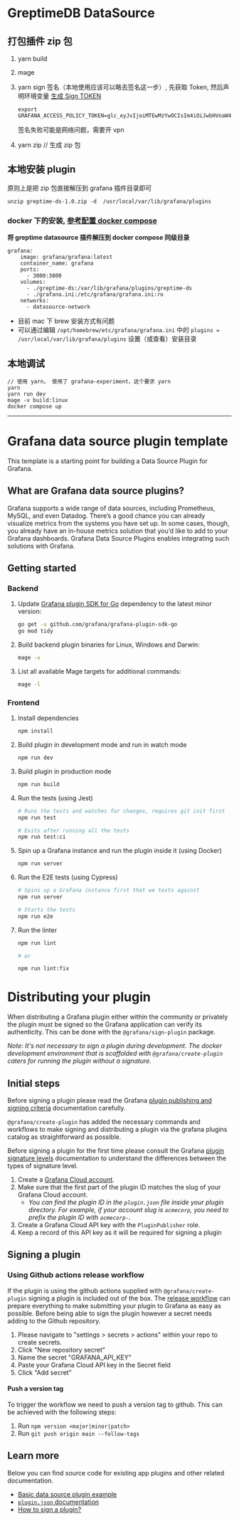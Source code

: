 
# GreptimeDB DataSource

## 打包插件 zip 包
1. yarn build
2. mage
3. yarn sign 
   签名（本地使用应该可以略去签名这一步）, 先获取 Token, 然后声明环境变量
   [生成 Sign TOKEN](https://grafana.com/developers/plugin-tools/publish-a-plugin/sign-a-plugin)

   ```
   export GRAFANA_ACCESS_POLICY_TOKEN=glc_eyJvIjoiMTEwMzYwOCIsIm4iOiJwbHVnaW4tc2lnbmluZy1wbHVnaW4tc2lnbmluZy10b2tlbjEiLCJrIjoibzFTNXo3QkZCMmRjTzM5aDlXMTByWDdOIiwibSI6eyJyIjoidXMifX0=
   ```
   
   签名失败可能是网络问题，需要开 vpn
4. yarn zip // 生成 zip 包

## 本地安装 plugin

原则上是把 zip 包直接解压到 grafana 插件目录即可
```
unzip greptime-ds-1.0.zip -d  /usr/local/var/lib/grafana/plugins
```

### docker 下的安装, [参考配置 docker compose](./docker/compose.yml)   
**将 greptime datasource 插件解压到 docker compose 同级目录** 
```
grafana:
    image: grafana/grafana:latest
    container_name: grafana
    ports:
      - 3000:3000
    volumes:
      - ./greptime-ds:/var/lib/grafana/plugins/greptime-ds
      - ./grafana.ini:/etc/grafana/grafana.ini:ro
    networks:
      - datasource-network
```

> 
- 目前 mac 下 brew 安装方式有问题
- 可以通过编辑 `/opt/homebrew/etc/grafana/grafana.ini` 中的 `plugins = /usr/local/var/lib/grafana/plugins` 设置（或查看）安装目录    


## 本地调试

```
// 使用 yarn， 使用了 grafana-experiment，这个要求 yarn
yarn
yarn run dev
mage -v build:linux
docker compose up
```
-----------------------------------------------------
# Grafana data source plugin template

This template is a starting point for building a Data Source Plugin for Grafana.

## What are Grafana data source plugins?

Grafana supports a wide range of data sources, including Prometheus, MySQL, and even Datadog. There’s a good chance you can already visualize metrics from the systems you have set up. In some cases, though, you already have an in-house metrics solution that you’d like to add to your Grafana dashboards. Grafana Data Source Plugins enables integrating such solutions with Grafana.

## Getting started

### Backend

1. Update [Grafana plugin SDK for Go](https://grafana.com/developers/plugin-tools/introduction/grafana-plugin-sdk-for-go) dependency to the latest minor version:

   ```bash
   go get -u github.com/grafana/grafana-plugin-sdk-go
   go mod tidy
   ```

2. Build backend plugin binaries for Linux, Windows and Darwin:

   ```bash
   mage -v
   ```

3. List all available Mage targets for additional commands:

   ```bash
   mage -l
   ```

### Frontend

1. Install dependencies

   ```bash
   npm install
   ```

2. Build plugin in development mode and run in watch mode

   ```bash
   npm run dev
   ```

3. Build plugin in production mode

   ```bash
   npm run build
   ```

4. Run the tests (using Jest)

   ```bash
   # Runs the tests and watches for changes, requires git init first
   npm run test

   # Exits after running all the tests
   npm run test:ci
   ```

5. Spin up a Grafana instance and run the plugin inside it (using Docker)

   ```bash
   npm run server
   ```

6. Run the E2E tests (using Cypress)

   ```bash
   # Spins up a Grafana instance first that we tests against
   npm run server

   # Starts the tests
   npm run e2e
   ```

7. Run the linter

   ```bash
   npm run lint

   # or

   npm run lint:fix
   ```

# Distributing your plugin

When distributing a Grafana plugin either within the community or privately the plugin must be signed so the Grafana application can verify its authenticity. This can be done with the `@grafana/sign-plugin` package.

_Note: It's not necessary to sign a plugin during development. The docker development environment that is scaffolded with `@grafana/create-plugin` caters for running the plugin without a signature._

## Initial steps

Before signing a plugin please read the Grafana [plugin publishing and signing criteria](https://grafana.com/legal/plugins/#plugin-publishing-and-signing-criteria) documentation carefully.

`@grafana/create-plugin` has added the necessary commands and workflows to make signing and distributing a plugin via the grafana plugins catalog as straightforward as possible.

Before signing a plugin for the first time please consult the Grafana [plugin signature levels](https://grafana.com/legal/plugins/#what-are-the-different-classifications-of-plugins) documentation to understand the differences between the types of signature level.

1. Create a [Grafana Cloud account](https://grafana.com/signup).
2. Make sure that the first part of the plugin ID matches the slug of your Grafana Cloud account.
   - _You can find the plugin ID in the `plugin.json` file inside your plugin directory. For example, if your account slug is `acmecorp`, you need to prefix the plugin ID with `acmecorp-`._
3. Create a Grafana Cloud API key with the `PluginPublisher` role.
4. Keep a record of this API key as it will be required for signing a plugin

## Signing a plugin

### Using Github actions release workflow

If the plugin is using the github actions supplied with `@grafana/create-plugin` signing a plugin is included out of the box. The [release workflow](./.github/workflows/release.yml) can prepare everything to make submitting your plugin to Grafana as easy as possible. Before being able to sign the plugin however a secret needs adding to the Github repository.

1. Please navigate to "settings > secrets > actions" within your repo to create secrets.
2. Click "New repository secret"
3. Name the secret "GRAFANA_API_KEY"
4. Paste your Grafana Cloud API key in the Secret field
5. Click "Add secret"

#### Push a version tag

To trigger the workflow we need to push a version tag to github. This can be achieved with the following steps:

1. Run `npm version <major|minor|patch>`
2. Run `git push origin main --follow-tags`

## Learn more

Below you can find source code for existing app plugins and other related documentation.

- [Basic data source plugin example](https://github.com/grafana/grafana-plugin-examples/tree/master/examples/datasource-basic#readme)
- [`plugin.json` documentation](https://grafana.com/developers/plugin-tools/reference-plugin-json)
- [How to sign a plugin?](https://grafana.com/developers/plugin-tools/publish-a-plugin/sign-a-plugin)
